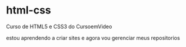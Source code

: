 # html-css
Curso de HTML5 e CSS3 do CursoemVideo

estou aprendendo a criar  sites e agora vou gerenciar meus repositorios
 
